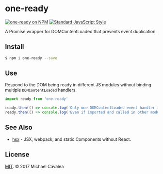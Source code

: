 # one-ready

[![one-ready on NPM](https://img.shields.io/npm/v/one-ready.svg?style=flat-square)](https://www.npmjs.com/package/one-ready) [![Standard JavaScript Style](https://img.shields.io/badge/code_style-standard-brightgreen.svg?style=flat-square)](http://standardjs.com/)

A Promise wrapper for DOMContentLoaded that prevents event duplication.

## Install

```sh
$ npm i one-ready --save
```

## Use

Respond to the DOM being ready in different JS modules without binding multiple `DOMContentLoaded` handlers.

```javascript
import ready from 'one-ready'

ready.then(() => console.log('Only one DOMContentLoaded event handler is bound.'))
ready.then(() => console.log('Even if imported and called in other modules.'))
```

## See Also

* [hsx](https://github.com/callmecavs/hsx) - JSX, webpack, and static Components without React.

## License

[MIT](https://opensource.org/licenses/MIT). © 2017 Michael Cavalea
